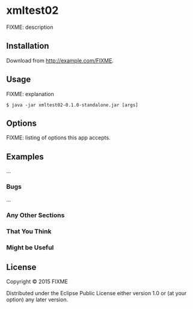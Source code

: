# xmltest02

FIXME: description

## Installation

Download from http://example.com/FIXME.

## Usage

FIXME: explanation

    $ java -jar xmltest02-0.1.0-standalone.jar [args]

## Options

FIXME: listing of options this app accepts.

## Examples

...

### Bugs

...

### Any Other Sections
### That You Think
### Might be Useful

## License

Copyright © 2015 FIXME

Distributed under the Eclipse Public License either version 1.0 or (at
your option) any later version.
